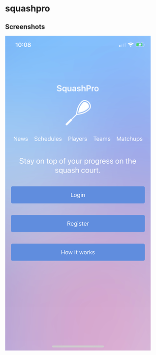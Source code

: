 # squashpro

Screenshots
-----------

![alt text](https://github.com/arunabhdas/squashpro/blob/master/screenshots/screenshot_1.png "Screnshot 1")
